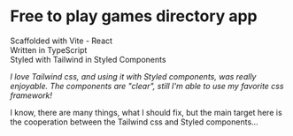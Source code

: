 # Free to play games directory app
Scaffolded with Vite - React\
Written in TypeScript\
Styled with Tailwind in Styled Components

 _I love Tailwind css, and using it with Styled components, was really enjoyable. The components are "clear", still I'm able to use my favorite css framework!_
 
 I know, there are many things, what I should fix, but the main target here is the cooperation between the Tailwind css and Styled components...
